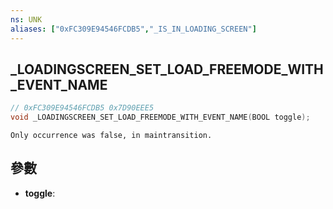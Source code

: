 ```yaml
---
ns: UNK
aliases: ["0xFC309E94546FCDB5","_IS_IN_LOADING_SCREEN"]
---
```

## _LOADINGSCREEN_SET_LOAD_FREEMODE_WITH_EVENT_NAME

```c
// 0xFC309E94546FCDB5 0x7D90EEE5
void _LOADINGSCREEN_SET_LOAD_FREEMODE_WITH_EVENT_NAME(BOOL toggle);
```

```
Only occurrence was false, in maintransition.  
```

## 參數
* **toggle**: 

